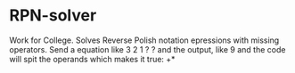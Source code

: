 # RPN-solver
Work for College. Solves Reverse Polish notation epressions with missing operators. Send a equation like 3 2 1 ? ? and the output, like 9 and the code will spit the operands which makes it true: +*
